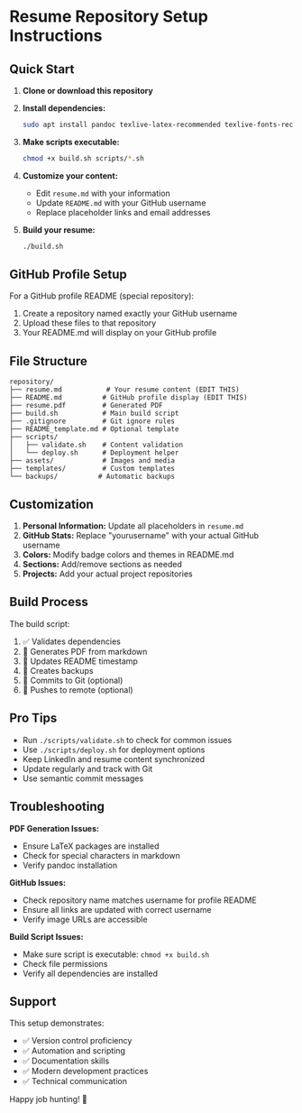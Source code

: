 # Resume Repository Setup Instructions

## Quick Start

1. **Clone or download this repository**
2. **Install dependencies:**
   ```bash
   sudo apt install pandoc texlive-latex-recommended texlive-fonts-recommended
   ```
3. **Make scripts executable:**
   ```bash
   chmod +x build.sh scripts/*.sh
   ```
4. **Customize your content:**
   - Edit `resume.md` with your information
   - Update `README.md` with your GitHub username
   - Replace placeholder links and email addresses

5. **Build your resume:**
   ```bash
   ./build.sh
   ```

## GitHub Profile Setup

For a GitHub profile README (special repository):
1. Create a repository named exactly your GitHub username
2. Upload these files to that repository
3. Your README.md will display on your GitHub profile

## File Structure

```
repository/
├── resume.md           # Your resume content (EDIT THIS)
├── README.md          # GitHub profile display (EDIT THIS)
├── resume.pdf         # Generated PDF
├── build.sh           # Main build script
├── .gitignore         # Git ignore rules
├── README_template.md # Optional template
├── scripts/
│   ├── validate.sh    # Content validation
│   └── deploy.sh      # Deployment helper
├── assets/            # Images and media
├── templates/         # Custom templates
└── backups/          # Automatic backups
```

## Customization

1. **Personal Information:** Update all placeholders in `resume.md`
2. **GitHub Stats:** Replace "yourusername" with your actual GitHub username
3. **Colors:** Modify badge colors and themes in README.md
4. **Sections:** Add/remove sections as needed
5. **Projects:** Add your actual project repositories

## Build Process

The build script:
1. ✅ Validates dependencies
2. 📄 Generates PDF from markdown
3. 🔄 Updates README timestamp
4. 💾 Creates backups
5. 📝 Commits to Git (optional)
6. 🚀 Pushes to remote (optional)

## Pro Tips

- Run `./scripts/validate.sh` to check for common issues
- Use `./scripts/deploy.sh` for deployment options
- Keep LinkedIn and resume content synchronized
- Update regularly and track with Git
- Use semantic commit messages

## Troubleshooting

**PDF Generation Issues:**
- Ensure LaTeX packages are installed
- Check for special characters in markdown
- Verify pandoc installation

**GitHub Issues:**
- Check repository name matches username for profile README
- Ensure all links are updated with correct username
- Verify image URLs are accessible

**Build Script Issues:**
- Make sure script is executable: `chmod +x build.sh`
- Check file permissions
- Verify all dependencies are installed

## Support

This setup demonstrates:
- ✅ Version control proficiency
- ✅ Automation and scripting
- ✅ Documentation skills
- ✅ Modern development practices
- ✅ Technical communication

Happy job hunting! 🚀
